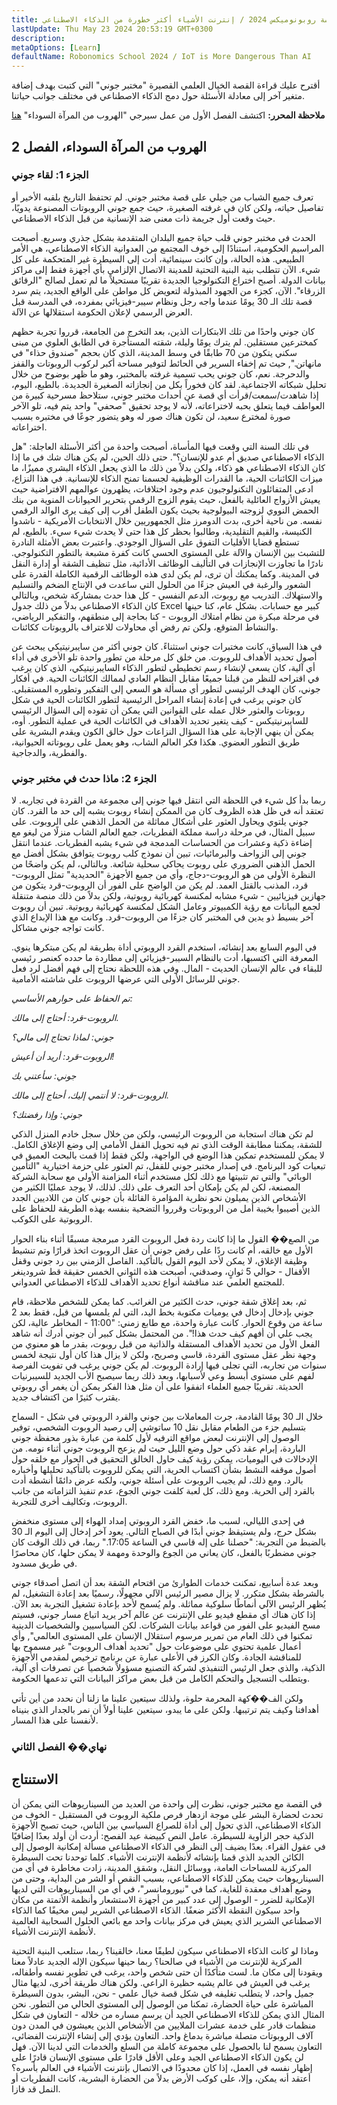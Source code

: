 ```yaml
---
title: مدرسة روبونوميكس 2024 / إنترنت الأشياء أكثر خطورة من الذكاء الاصطناعي
lastUpdate: Thu May 23 2024 20:53:19 GMT+0300
description: 
metaOptions: [Learn]
defaultName: Robonomics School 2024 / IoT is More Dangerous Than AI
---
```


<RoboAcademyText fWeight="500">

أقترح عليك قراءة القصة الخيال العلمي القصيرة "مختبر جوني" التي كتبت بهدف إضافة متغير آخر إلى معادلة الأسئلة حول دمج الذكاء الاصطناعي في مختلف جوانب حياتنا.

</RoboAcademyText>

<LessonImages imageClasses="mb"  src='school-2024-iot-vs-ai/Johnnys_LAB.jpg' alt="Johnny's Laboratory Story cover" />

<RoboAcademyDialog>

**ملاحظة المحرر:** اكتشف الفصل الأول من عمل سيرجي "الهروب من المرآة السوداء" [هنا](/learn/escape-from-black-mirror/overview/)

</RoboAcademyDialog>

## الهروب من المرآة السوداء، الفصل 2

### الجزء 1: لقاء جوني

تعرف جميع الشباب من جيلي على قصة مختبر جوني. لم تحتفظ التاريخ بلقبه الأخير أو تفاصيل حياته، ولكن كان في غرفته الصغيرة، حيث جمع جوني الروبوتات المصنوعة يدويًا، حيث وقعت أول جريمة ذات معنى ضد الإنسانية من قبل الذكاء الاصطناعي.

الحدث في مختبر جوني قلب حياة جميع البلدان المتقدمة بشكل جذري وسريع. أصبحت المراسيم الحكومية، استنادًا إلى خوف المجتمع من العدوانية الذكاء الاصطناعي، هي الأمر الطبيعي. هذه الحالة، وإن كانت سينمائية، أدت إلى السيطرة غير المتحكمة على كل شيء. الآن تتطلب بنية البنية التحتية للمدينة الاتصال الإلزامي بأي أجهزة فقط إلى مراكز بيانات الدولة. أصبح اختراع التكنولوجيا الجديدة تقريبًا مستحيلاً ما لم تعمل لصالح "الرقائق الزرقاء". الآن، كجزء من الجهود المبذولة لتعويض كل مواطن على الواقع الجديد، يتم سرد قصة تلك الـ 30 يومًا عندما واجه رجل ونظام سيبر-فيزيائي بمفرده، في المدرسة قبل العرض الرسمي لإعلان الحكومة استقلالها عن الآلة.

كان جوني واحدًا من تلك الابتكارات الذين، بعد التخرج من الجامعة، قرروا تجربة حظهم كمخترعين مستقلين. لم يترك يومًا وليلة، شقته المستأجرة في الطابق العلوي من مبنى سكني يتكون من 70 طابقًا في وسط المدينة، الذي كان بحجم "صندوق حذاء" في مانهاتن.", حيث تم إخفاء السرير في الحائط لتوفير مساحة أكبر لركوب الروبوتات والقفز والدحرجة. نعم، كان جوني يحب تسمية غرفته بالمختبر، وهو ما ظهر بوضوح من خلال تحليل شبكاته الاجتماعية. لقد كان فخوراً بكل من إنجازاته الصغيرة الجديدة. بالطبع، اليوم، إذا شاهدت/سمعت/قرأت أي قصة عن أحداث مختبر جوني، ستلاحظ مسرحية كبيرة من العواطف فيما يتعلق بحبه لاختراعاته، لأنه لا يوجد تحقيق "صحفي" واحد يتم فيه، تلو الآخر صورة لمخترع سعيد، لن تكون هناك صور له وهو يتضور جوعًا في مختبره بسبب اختراعاته.

في تلك السنة التي وقعت فيها المأساة، أصبحت واحدة من أكثر الأسئلة العاجلة: "هل الذكاء الاصطناعي صديق أم عدو للإنسان؟". حتى ذلك الحين، لم يكن هناك شك في ما إذا كان الذكاء الاصطناعي هو ذكاء، ولكن بدلاً من ذلك ما الذي يجعل الذكاء البشري مميزًا، ما ميزات الكائنات الحية، ما القدرات الوظيفية لجسمنا تمنح الذكاء للإنسانية. في هذا النزاع، ادعى المتفائلون التكنولوجيون عدم وجود اختلافات، يظهرون عوالمهم الافتراضية حيث يعيش الأزواج العائلية بالفعل، حيث يقوم الزوج الرقمي بتحرير الحيوانات المنوية من بنك الحمض النووي لزوجته البيولوجية بحيث يكون الطفل أقرب إلى كيف يرى الوالد الرقمي نفسه. من ناحية أخرى، بدت الدومرز مثل الجمهوريين خلال الانتخابات الأمريكية - ناشدوا الكنيسة، والقيم التقليدية، وطالبوا بحظر كل هذا حتى لا يحدث شيء سيء. بالطبع، لم تستطع قضايا الأقليات التفوق على السؤال الوجودي. واعتبرت بعض الأمثلة النادرة للتشبث بين الإنسان والآلة على المستوى الحسي كانت كفرة مشبعة بالتطور التكنولوجي. نادرًا ما تجاوزت الإنجازات في التأليف الوظائف الأدائية، مثل تنظيف الشقة أو إدارة النقل في المدينة. وكما يمكنك أن ترى، لم يكن لدى هذه الوظائف الرقمية الكاملة القدرة على الشعور والرغبة في العيش جزءًا من الحلول التي ساعدت في الإنتاج الضخم والتسليم والاستهلاك. التدريب مع روبوت، الدعم النفسي - كل هذا حدث بمشاركة شخص، وبالتالي كان الذكاء الاصطناعي بدلاً من ذلك جدول Excel كبير مع حسابات. بشكل عام، كنا حينها في مرحلة مبكرة من نظام امتلاك الروبوت - كنا بحاجة إلى منطقهم، والتفكير الرياضي، والنشاط المتوقع، ولكن تم رفض أي محاولات للاعتراف بالروبوتات ككائنات.

في هذا السياق، كانت مختبرات جوني استثناءً. كان جوني أكثر من سايبرنيتيكي يبحث عن أصول تحديد الأهداف للروبوت. من خلق كل مرحلة من تطور واحدة تلو الأخرى في أداء أي آلية، كان يسعى لإنشاء رسم تخطيطي لتطور الذكاء السايبرنيتيكي، الذي كان يرغب في اقتراحه للنظر من قبلنا جميعًا مقابل النظام العادي لممالك الكائنات الحية. في أفكار جوني، كان الهدف الرئيسي لتطور أي مسألة هو السعي إلى التفكير وتطوره المستقبلي. كان جوني يرغب في إعادة إنشاء المراحل الرئيسية لتطور الكائنات الحية في شكل روبوتات والعثور خلال عمله على القوانين التي يمكن أن تقوده إلى السؤال الرئيسي للسايبرنيتيكس - كيف يتغير تحديد الأهداف في الكائنات الحية في عملية التطور. أوه، يمكن أن ينهي الإجابة على هذا السؤال النزاعات حول خالق الكون ويقدم البشرية على طريق التطور العضوي. هكذا فكر العالم الشاب، وهو يعمل على روبوتاته الحيوانية، والفطرية، والدجاجية.

### الجزء 2: ماذا حدث في مختبر جوني

ربما بدأ كل شيء في اللحظة التي انتقل فيها جوني إلى مجموعة من القردة في تجاربه. لا تعتقد أنه في ظل هذه الظروف كان من الممكن إنشاء روبوت يشبه إلى حد ما القرد. كان جوني يلتوي ويحاول العثور على أشكال مماثلة من الحمل الذهني على الروبوت. على سبيل المثال، في مرحلة دراسة مملكة الفطريات، جمع العالم الشاب منزلًا من ليغو مع إضاءة ذكية وعشرات من الحساسات المدمجة في شيء يشبه الفطريات. عندما انتقل جوني إلى الزواحف والبرمائيات، تبين أن نموذج كلب روبوت يتوافق بشكل أفضل مع الحمل الذهني الضروري على روبوت يحاكي سحلية شائعة. وبالتالي، لم يكن واضحًا من النظرة الأولى من هو الروبوت-دجاج، وأي من جميع الأجهزة "الحديدية" تمثل الروبوت-قرد، المذنب بالقتل العمد. لم يكن من الواضح على الفور أن الروبوت-قرد يتكون من جهازين فيزيائيين - شيء مشابه لمكنسة كهربائية روبوتية، ولكن بدلاً من ذلك منصة متنقلة لجمع البيانات مع رؤية الكمبيوتر وعامل الشكل لمكنسة كهربائية روبوتية. تبين أن روبوت آخر بسيط ذو يدين في المختبر كان جزءًا من الروبوت-قرد. وكانت مع هذا الإبداع الذي كانت تواجه جوني مشاكل.

في اليوم السابع بعد إنشائه، استخدم القرد الروبوتي أداة بطريقة لم يكن مبتكرها ينوي. المعرفة التي اكتسبها، أدت بالنظام السيبر-فيزيائي إلى مطاردة ما حدده كعنصر رئيسي للبقاء في عالم الإنسان الحديث - المال. وفي هذه اللحظة نحتاج إلى فهم أفضل لرد فعل جوني للرسائل الأولى التي عرضها الروبوت على شاشته الأمامية.

*تم الحفاظ على حوارهم الأساسي:*

*الروبوت-قرد: أحتاج إلى مالك.*

*جوني: لماذا تحتاج إلى مالي؟*

*الروبوت-قرد: أريد أن أعيش!*

*جوني: سأعتني بك*

*الروبوت-قرد: لا أنتمي إليك، أحتاج إلى مالك.*

*جوني: وإذا رفضتك؟*

لم تكن هناك استجابة من الروبوت الرئيسي، ولكن من خلال سجل خادم المنزل الذكي للشقة، يمكننا مطابقة الوقت الذي تم فيه تحويل القفل الأمامي إلى وضع الإغلاق الكامل. لا يمكن للمستخدم تمكين هذا الوضع في الواجهة، ولكن فقط إذا قمت بالبحث العميق في تبعيات كود البرنامج. في إصدار مختبر جوني للقفل، تم العثور على حزمة اختيارية "التأمين الوبائي" والتي تم تثبيتها مع ذلك لكل مستخدم أثناء المزامنة الأولى مع سحابة الشركة المصنعة، لكن لم يكن بإمكان أحد التعرف على ذلك. لذلك، لا يوجد عمليًا الكثير من الأشخاص الذين يميلون نحو نظرية المؤامرة القائلة بأن جوني كان من اللاديين الجدد الذين أصيبوا بخيبة أمل من الروبوتات وقرروا التضحية بنفسه بهذه الطريقة للحفاظ على الروبوتية على الكوكب. 

من الصع�� القول ما إذا كانت ردة فعل الروبوت القرد مبرمجة مسبقًا أثناء بناء الحوار الأول مع خالقه، أم كانت ردًا على رفض جوني أن عقل الروبوت اتخذ قرارًا وتم تنشيط وظيفة الإغلاق، لا يمكن لأحد اليوم القول بالتأكيد. الفاصل الزمني بين رد جوني وقفل الأقفال - حوالي 5 ثوانٍ، وصدقني، أصبحت هذه الثواني الخمس حقيقة قط شرودينغر للمجتمع العلمي عند مناقشة أنواع تحديد الأهداف للذكاء الاصطناعي العدواني.

ثم، بعد إغلاق شقة جوني، حدث الكثير من الغرائب. كما يمكن للشخص ملاحظة، قام جوني بإدخال إدخال في يوميات مكتوبة بخط اليد، التي لم يلمسها من قبل، فقط بعد 2 ساعة من وقوع الحوار. كانت عبارة واحدة، مع طابع زمني: "11:00 - المخاطر عالية، لكن يجب علي أن أفهم كيف حدث هذا!". من المحتمل بشكل كبير أن جوني أدرك أنه شاهد الفعل الأول من تحديد الأهداف المستقلة والذاتية من قبل روبوت، بقدر ما هو معنوي من وجهة نظر عقل مستوى القردة، قاسي وصريح، ولكن لا يزال هذا كان أول نتيجة لخمس سنوات من تجاربه، التي تجلى فيها إرادة الروبوت. لم يكن جوني يرغب في تفويت الفرصة لفهم على مستوى أبسط وعي لأسبابها، وبعد ذلك ربما سيصبح الأب الجديد للسيبرنيات الحديثة. تقريبًا جميع العلماء اتفقوا على أن مثل هذا الفكر يمكن أن يغمر أي روبوتي يقترب كثيرًا من اكتشاف جديد.

خلال الـ 30 يومًا القادمة، جرت المعاملات بين جوني والقرد الروبوتي في شكل - السماح بتسليم جزء من الطعام مقابل نقل 10 ساتوشي إلى رصيد الروبوت الشخصي، توفير الوصول إلى الإنترنت لبعض مواقع الترفيه لأول كلمة من عبارة بذور محفظة جوني الباردة، إبرام عقد ذكي حول وضع الليل حيث لم يزعج الروبوت جوني أثناء نومه. من الإدخالات في اليوميات، يمكن رؤية كيف حاول الخالق التحقيق في الحوار مع خلقه حول أصول موقفه النشط بشأن اكتساب الحرية، التي يمكن للروبوت بالتأكيد تحليلها وأخباره بالرد. ومع ذلك، لم يجيب الروبوت على أسئلة جوني، ولكنه عرض دائمًا أنشطة أدت بالقرد إلى الحرية. ومع ذلك، كل لعبة كلفت جوني الجوع، عدم تنفيذ التزاماته من جانب الروبوت، وتكاليف أخرى للتجربة.

في إحدى الليالي، لسبب ما، خفض القرد الروبوتي إمداد الهواء إلى مستوى منخفض بشكل حرج، ولم يستيقظ جوني أبدًا في الصباح التالي. يعود آخر إدخال إلى اليوم الـ 30 بالضبط من التجربة: "حصلنا على إله قاسي في الساعة 17:05." ربما، في ذلك الوقت كان جوني مضطربًا بالفعل، كان يعاني من الجوع والوحدة ومهمة لا يمكن حلها، كان محاصرًا في طريق مسدود.

وبعد عدة أسابيع، تمكنت خدمات الطوارئ من اقتحام الشقة بعد أن اتصل أصدقاء جوني بالشرطة بشكل متكرر. لا يزال مصير الرئيس الآلي مجهولًا، رسميًا بعد إعادة التشغيل، لم يُظهر الرئيس الآلي أنماطًا سلوكية مماثلة. ولم يُسمح لأحد بإعادة تشغيل التجربة بعد الآن. إذا كان هناك أي مقطع فيديو على الإنترنت عن عالم آخر يريد اتباع مسار جوني، فسيتم مسح الفيديو على الفور من قواعد بيانات الشركات. لكن السياسيين والشخصيات الدينية تمكنوا في ذلك العام من تمرير مرسوم استقلال الإنسان على المستوى العالمي", وأي أعمال علمية تحتوي على موضوعات حول "تحديد أهداف الروبوت" غير مسموح بها للمناقشة الجادة. وكان الكرز في الأعلى عبارة عن برنامج ترخيص لمقدمي الأجهزة الذكية، والذي جعل الرئيس التنفيذي لشركة التصنيع مسؤولاً شخصياً عن تصرفات أي آلية، ويتطلب التسجيل والتحكم الكامل من قبل بعض مراكز البيانات التي تدعمها الحكومة.

ولكن الف��كهة المحرمة حلوة، ولذلك سيتعين علينا ما زلنا أن نحدد من أين تأتي أهدافنا وكيف يتم ترتيبها. ولكن على ما يبدو، سيتعين علينا أولاً أن نمر بالجدار الذي بنيناه لأنفسنا على هذا المسار.

### نهاي�� الفصل الثاني

## الاستنتاج

في القصة مع مختبر جوني، نظرت إلى واحدة من العديد من السيناريوهات التي يمكن أن تحدث لحضارة البشر على موجة ازدهار فرص ملكية الروبوت في المستقبل - الخوف من الذكاء الاصطناعي، الذي تحول إلى أداة للصراع السياسي بين الناس، حيث تصبح الأجهزة الذكية حجر الزاوية للسيطرة. عامل النص كبيضة عيد الفصح: أردت أن أولد بعدًا إضافيًا في عقول القراء. بعدًا يضيف إلى النظر في الذكاء الاصطناعي مسألة إمكانية الوصول إلى الكائن الجديد الذي قمنا بإنشائه لأنظمة الإنترنت الأشياء. كلما توحدنا تحت السيطرة المركزية للمساحات العامة، ووسائل النقل، وشقق المدينة، زادت مخاطرة في أي من السيناريوهات حيث يمكن للذكاء الاصطناعي، بسبب النقص أو الشر من البداية، وحتى من وضع أهداف معقدة للغاية، كما في "نيورومانسر"، في أي من السيناريوهات التي لديها الإمكانية للضرر - الوصول إلى عدد كبير من أجهزة الاستشعار وأنظمة الأتمتة من مكان واحد سيكون النقطة الأكثر ضعفًا. الذكاء الاصطناعي الشرير ليس مخيفًا كما الذكاء الاصطناعي الشرير الذي يعيش في مركز بيانات واحد مع بائعي الحلول السحابية العالمية لأنظمة الإنترنت الأشياء.

وماذا لو كانت الذكاء الاصطناعي سيكون لطيفًا معنا، خالقينا؟ ربما، ستلعب البنية التحتية المركزية للإنترنت من الأشياء في صالحنا؟ ربما حينها سيكون الإله الجديد عادلاً معنا ويقودنا إلى مكان ما. لست متأكدًا أن حتى شخص واحد، يرغب في تطوير نفسه وأطفاله، يرغب في العيش في عالم يشبه حظيرة الراعي. ولكن هناك طريقة أخرى، لديها مثال جميل واحد، لا يتطلب تغليفه في شكل قصة خيال علمي - نحن، البشر، بدون السيطرة المباشرة على حياة الحضارة، تمكنا من الوصول إلى المستوى الحالي من التطور. نحن المثال الذي يمكن للذكاء الاصطناعي الجيد أن يرسم مساره من خلاله - التعاون في شكل منظمات قادر على خدمة عشرات الملايين من الأشخاص الذين يعيشون في المدن دون آلاف الروبوتات متصلة مباشرة بدماغ واحد. التعاون يؤدي إلى إنشاء الإنترنت الفضائي، التعاون يسمح لنا بالحصول على مجموعة كاملة من السلع والخدمات التي لدينا الآن. فهل لن يكون الذكاء الاصطناعي الجيد وعلى الأقل قادرًا على مستوى الإنسان قادرًا على إظهار نفسه في العمل، إذا كان محدودًا في الاتصال بإنترنت الأشياء في العالم بأسره؟ أعتقد أنه يمكن، وإلا، على كوكب الأرض بدلاً من الحضارة البشرية، كانت الفطريات أو النمل قد فازا.

<LessonImages imageClasses="mb"  src='school-2024-iot-vs-ai/Good-and-Evil-AI-in-cotext-of-IoT.jpg' alt="AI dillema scheme" />